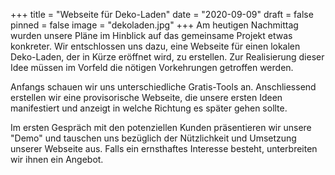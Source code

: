 +++
title = "Webseite für Deko-Laden"
date = "2020-09-09"
draft = false
pinned = false
image = "dekoladen.jpg"
+++
Am heutigen Nachmittag wurden unsere Pläne im Hinblick auf das gemeinsame Projekt etwas konkreter. Wir entschlossen uns dazu, eine Webseite für einen lokalen Deko-Laden, der in Kürze eröffnet wird, zu erstellen. Zur Realisierung dieser Idee müssen im Vorfeld die nötigen Vorkehrungen getroffen werden.

Anfangs schauen wir uns unterschiedliche Gratis-Tools an. Anschliessend erstellen wir eine provisorische Webseite, die unsere ersten Ideen manifestiert und anzeigt in welche Richtung es später gehen sollte. 

Im ersten Gespräch mit den potenziellen Kunden präsentieren wir unsere "Demo" und tauschen uns bezüglich der Nützlichkeit und Umsetzung unserer Webseite aus. Falls ein ernsthaftes Interesse besteht, unterbreiten wir ihnen ein Angebot.
